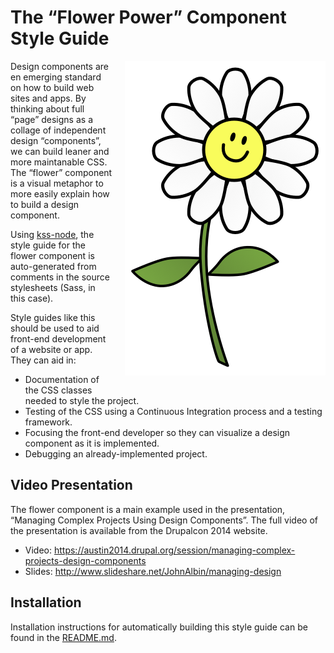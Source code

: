 # The “Flower Power” Component Style Guide

<img src="images/flower.png" alt="The fully rendered Flower component" style="float: right; margin: 0 0 20px 20px">

Design components are en emerging standard on how to build web sites and apps. By thinking about full “page” designs as a collage of independent design “components”, we can build leaner and more maintanable CSS. The “flower” component is a visual metaphor to more easily explain how to build a design component.

Using [kss-node](https://github.com/hughsk/kss-node), the style guide for the flower component is auto-generated from comments in the source stylesheets (Sass, in this case).

Style guides like this should be used to aid front-end development of a website or app. They can aid in:

* Documentation of the CSS classes needed to style the project.
* Testing of the CSS using a Continuous Integration process and a testing framework.
* Focusing the front-end developer so they can visualize a design component as it is implemented.
* Debugging an already-implemented project.

## Video Presentation

The flower component is a main example used in the presentation, “Managing Complex Projects Using Design Components”. The full video of the presentation is available from the Drupalcon 2014 website.

* Video: https://austin2014.drupal.org/session/managing-complex-projects-design-components
* Slides: http://www.slideshare.net/JohnAlbin/managing-design

## Installation

Installation instructions for automatically building this style guide can be found in the [README.md](https://github.com/JohnAlbin/flower-power/blob/master/README.md).
